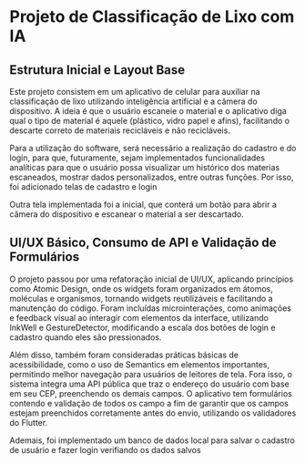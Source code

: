 # Projeto de Classificação de Lixo com IA

## Estrutura Inicial e Layout Base

Este projeto consistem em um aplicativo de celular para auxiliar na classificação de lixo utilizando inteligência artificial e a câmera do dispositivo. A ideia é que o usuário escaneie o material e o aplicativo diga qual o tipo de material é aquele (plástico, vidro papel e afins), facilitando o descarte correto de materiais recicláveis e não recicláveis.

Para a utilização do software, será necessário a realização do cadastro e do login, para que, futuramente, sejam implementados funcionalidades analíticas para que o usuário possa visualizar um histórico dos materias escaneados, mostrar dados personalizados, entre outras funções. Por isso, foi adicionado telas de cadastro e login

Outra tela implementada foi a inicial, que conterá um botão para abrir a câmera do dispositivo e escanear o material a ser descartado.

## UI/UX Básico, Consumo de API e Validação de Formulários

O projeto passou por uma refatoração inicial de UI/UX, aplicando princípios como Atomic Design, onde os widgets foram organizados em átomos, moléculas e organismos, tornando widgets reutilizáveis e facilitando a manutenção do código. Foram incluídas microinterações, como animações e feedback visual ao interagir com elementos da interface, utilizando InkWell e GestureDetector, modificando a escala dos botões de login e cadastro quando eles são pressionados.

Além disso, também foram consideradas práticas básicas de acessibilidade, como o uso de Semantics em elementos importantes, permitindo melhor navegação para usuários de leitores de tela. Fora isso, o sistema integra uma API pública que traz o endereço do usuário com base em seu CEP, preenchendo os demais campos. O aplicativo tem formulários contendo e validação de todos os campo a fim de garantir que os campos estejam preenchidos corretamente antes do envio, utilizando os validadores do Flutter.

Ademais, foi implementado um banco de dados local para salvar o cadastro de usuário e fazer login verifiando os dados salvos
